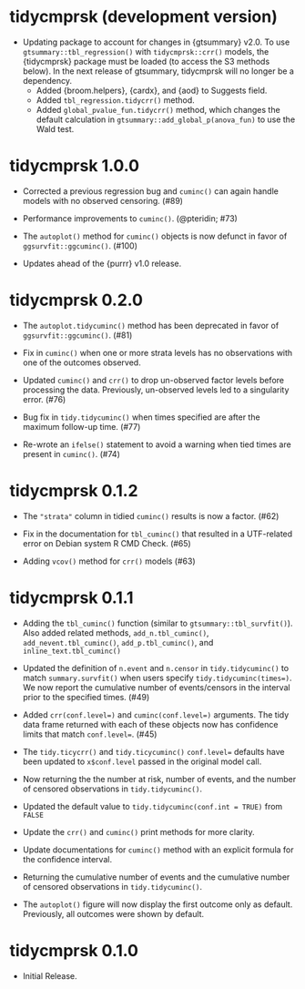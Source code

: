 # tidycmprsk (development version)

* Updating package to account for changes in {gtsummary} v2.0. To use `gtsummary::tbl_regression()` with `tidycmprsk::crr()` models, the {tidycmprsk} package must be loaded (to access the S3 methods below). In the next release of gtsummary, tidycmprsk will no longer be a dependency.
  - Added {broom.helpers}, {cardx}, and {aod} to Suggests field.
  - Added `tbl_regression.tidycrr()` method.
  - Added `global_pvalue_fun.tidycrr()` method, which changes the default calculation in `gtsummary::add_global_p(anova_fun)` to use the Wald test.

# tidycmprsk 1.0.0

* Corrected a previous regression bug and `cuminc()` can again handle models with no observed censoring. (#89)

* Performance improvements to `cuminc()`. (@pteridin; #73)

* The `autoplot()` method for `cuminc()` objects is now defunct in favor of `ggsurvfit::ggcuminc()`. (#100)

* Updates ahead of the {purrr} v1.0 release.

# tidycmprsk 0.2.0

* The `autoplot.tidycuminc()` method has been deprecated in favor of `ggsurvfit::ggcuminc()`. (#81)

* Fix in `cuminc()` when one or more strata levels has no observations with one of the outcomes observed.

* Updated `cuminc()` and `crr()` to drop un-observed factor levels before processing the data. Previously, un-observed levels led to a singularity error. (#76)

* Bug fix in `tidy.tidycuminc()` when times specified are after the maximum follow-up time. (#77)

* Re-wrote an `ifelse()` statement to avoid a warning when tied times are present in `cuminc()`. (#74)

# tidycmprsk 0.1.2

* The `"strata"` column in tidied `cuminc()` results is now a factor. (#62)

* Fix in the documentation for `tbl_cuminc()` that resulted in a UTF-related error on Debian system R CMD Check. (#65)

* Adding `vcov()` method for `crr()` models (#63)

# tidycmprsk 0.1.1

* Adding the `tbl_cuminc()` function (similar to `gtsummary::tbl_survfit()`). Also added related methods, `add_n.tbl_cuminc()`, `add_nevent.tbl_cuminc()`, `add_p.tbl_cuminc()`, and `inline_text.tbl_cuminc()`

* Updated the definition of `n.event` and `n.censor` in `tidy.tidycuminc()` to match `summary.survfit()` when users specify `tidy.tidycuminc(times=)`. We now report the cumulative number of events/censors in the interval prior to the specified times. (#49)

* Added `crr(conf.level=)` and `cuminc(conf.level=)` arguments. The tidy data frame returned with each of these objects now has confidence limits that match `conf.level=`. (#45)

* The `tidy.ticycrr()` and `tidy.ticycuminc()` `conf.level=` defaults have been updated to `x$conf.level` passed in the original model call.

* Now returning the the number at risk, number of events, and the number of censored observations in `tidy.tidycuminc()`.

* Updated the default value to `tidy.tidycuminc(conf.int = TRUE)` from `FALSE`

* Update the `crr()` and `cuminc()` print methods for more clarity.

* Update documentations for `cuminc()` method with an explicit formula for the confidence interval.

* Returning the cumulative number of events and the cumulative number of censored observations in `tidy.tidycuminc()`.

* The `autoplot()` figure will now display the first outcome only as default. Previously, all outcomes were shown by default. 

# tidycmprsk 0.1.0

* Initial Release.
